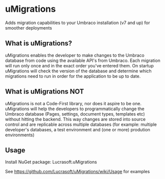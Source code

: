 uMigrations
===========

Adds migration capabilities to your Umbraco installation (v7 and up) for smoother deployments

What is uMigrations?
-----------

uMigrations enables the developer to make changes to the Umbraco database from code using the available API's from Umbraco. Each migration will run only once and in the exact order you've entered them. On startup uMigrations will check the version of the database and determine which migrations need to run in order for the application to be up to date.

What is uMigrations NOT
-----------

uMigrations is not a Code-First library, nor does it aspire to be one. uMigrations will help the developers to programmatically change the Umbraco database (Pages, settings, document types, templates etc) without hitting the backend. This way changes are stored into source control and are replicable across multiple databases (for example: multiple developer's databases, a test environment and (one or more) prodution environments)

Usage
-----------

Install NuGet package: Lucrasoft.uMigrations

See https://github.com/Lucrasoft/uMigrations/wiki/Usage for examples
